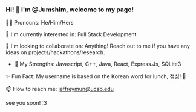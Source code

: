 ### Hi! 👋 I'm @Jumshim, welcome to my page!

🏳️‍🌈 Pronouns: He/Him/Hers

🤔 I'm currently interested in: Full Stack Development

🕺 I'm looking to collaborate on: Anything! Reach out to me if you have any ideas on projects/hackathons/research.
   - 🦾 My Strengths: Javascript, C++, Java, React, Express.Js, SQLite3

✨ Fun Fact: My username is based on the Korean word for lunch, 점심! 🥘

📫 How to reach me: jeffreymun@ucsb.edu

see you soon! :3
